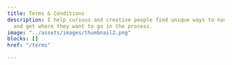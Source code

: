 ```yaml
---
title: Terms & Conditions
description: I help curious and creative people find unique ways to navigate life
  and get where they want to go in the process.
image: "../assets/images/thumbnail2.png"
blocks: []
href: "/terms"

---
```

